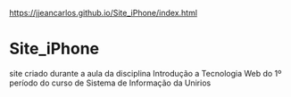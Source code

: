 https://jjeancarlos.github.io/Site_iPhone/index.html

# Site_iPhone
site criado durante a aula da disciplina Introdução a Tecnologia Web do 1º período do curso de Sistema de Informação da Unirios
